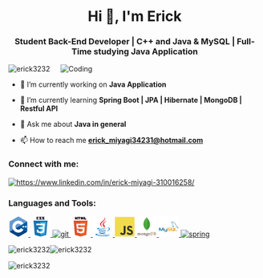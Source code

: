 <h1 align="center">Hi 👋, I'm Erick</h1>
<h3 align="center">Student Back-End Developer | C++ and Java & MySQL | Full-Time studying Java Application</h3>
<img align="right" alt="Coding" width="400" src="https://media1.giphy.com/media/v1.Y2lkPTc5MGI3NjExOGI4NDY5ZWIxZDQ4ZDQ4OGViNmVlOWRiZWU2YTdiNWNkY2I4ODI3NCZjdD1n/qgQUggAC3Pfv687qPC/giphy.gif"
<p align="left"> <img src="https://komarev.com/ghpvc/?username=erick3232&label=Profile%20views&color=0e75b6&style=flat" alt="erick3232" /> </p>

- 🔭 I’m currently working on **Java Application**

- 🌱 I’m currently learning **Spring Boot | JPA | Hibernate | MongoDB | Restful API**

- 💬 Ask me about **Java in general**

- 📫 How to reach me **erick_miyagi34231@hotmail.com**

<h3 align="left">Connect with me:</h3>
<p align="left">
<a href="https://www.linkedin.com/in/erick-miyagi-310016258/" target="blank"><img align="center" src="https://raw.githubusercontent.com/rahuldkjain/github-profile-readme-generator/master/src/images/icons/Social/linked-in-alt.svg" alt="https://www.linkedin.com/in/erick-miyagi-310016258/" height="30" width="40" /></a>
</p>

<h3 align="left">Languages and Tools:</h3>
<p align="left"> <a href="https://www.w3schools.com/cpp/" target="_blank" rel="noreferrer"> <img src="https://raw.githubusercontent.com/devicons/devicon/master/icons/cplusplus/cplusplus-original.svg" alt="cplusplus" width="40" height="40"/> </a> <a href="https://www.w3schools.com/css/" target="_blank" rel="noreferrer"> <img src="https://raw.githubusercontent.com/devicons/devicon/master/icons/css3/css3-original-wordmark.svg" alt="css3" width="40" height="40"/> </a> <a href="https://git-scm.com/" target="_blank" rel="noreferrer"> <img src="https://www.vectorlogo.zone/logos/git-scm/git-scm-icon.svg" alt="git" width="40" height="40"/> </a> <a href="https://www.w3.org/html/" target="_blank" rel="noreferrer"> <img src="https://raw.githubusercontent.com/devicons/devicon/master/icons/html5/html5-original-wordmark.svg" alt="html5" width="40" height="40"/> </a> <a href="https://www.java.com" target="_blank" rel="noreferrer"> <img src="https://raw.githubusercontent.com/devicons/devicon/master/icons/java/java-original.svg" alt="java" width="40" height="40"/> </a> <a href="https://developer.mozilla.org/en-US/docs/Web/JavaScript" target="_blank" rel="noreferrer"> <img src="https://raw.githubusercontent.com/devicons/devicon/master/icons/javascript/javascript-original.svg" alt="javascript" width="40" height="40"/> </a> <a href="https://www.mongodb.com/" target="_blank" rel="noreferrer"> <img src="https://raw.githubusercontent.com/devicons/devicon/master/icons/mongodb/mongodb-original-wordmark.svg" alt="mongodb" width="40" height="40"/> </a> <a href="https://www.mysql.com/" target="_blank" rel="noreferrer"> <img src="https://raw.githubusercontent.com/devicons/devicon/master/icons/mysql/mysql-original-wordmark.svg" alt="mysql" width="40" height="40"/> </a> <a href="https://spring.io/" target="_blank" rel="noreferrer"> <img src="https://www.vectorlogo.zone/logos/springio/springio-icon.svg" alt="spring" width="40" height="40"/> </a> </p>

<p><img align="left" src="https://github-readme-stats.vercel.app/api/top-langs?username=erick3232&show_icons=true&locale=en&layout=compact" alt="erick3232" /></p>

<p>&nbsp;<img align="left" src="https://github-readme-stats.vercel.app/api?username=erick3232&show_icons=true&locale=en" alt="erick3232" /></p>

<p><img align="center" src="https://github-readme-streak-stats.herokuapp.com/?user=erick3232&" alt="erick3232" /></p>

